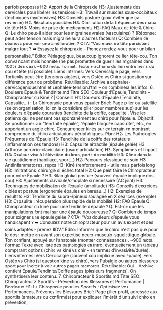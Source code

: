 parfois proposés H2: Apport de la Chiropraxie H3: Ajustements des cervicales pour libérer les tensions H3: Travail sur muscles sous-occipitaux (techniques myotensives) H3: Conseils posture (pour éviter que ça revienne) H2: Résultats possibles H3: Diminution de la fréquence des maux de tête H3: Moins de prise de médicaments H2: FAQ Maux de tête & Chiro Q: Le chiro peut-il aider pour les migraines vraies (vasculaires) ? (Réponse: peut aider tension mais migraine aura d’autres facteurs) Q: Combien de séances pour voir une amélioration ? CTA: “Vos maux de tête persistent malgré tout ? ➡️ Essayez la chiropraxie – Prenez rendez-vous pour un bilan personnalisé.” Édito: Pédagogique, beaucoup ignorent ce lien tête-cou. Ton convaincant mais honnête (ne pas promettre de guérir les migraines dans 100% des cas). ~800 mots. Format: Texte + schéma du lien entre nerfs du cou et tête (si possible). Liens internes: Vers Cervicalgie page, vers Torticolis peut-être (tensions aigües), vers Ostéo vs Chiro si question sur différence pour ce problème. Réutilisable: Archive a cephalee-cervicogenique.html et cephalee-tension.html – on combinera les infos. 6. Douleurs Épaule & Tendinite.md Titre SEO: Douleur d’Épaule, Tendinite – Chiropracteur ou Kiné ? | Conseils H1: Douleurs d’Épaule (Tendinite, Capsulite…) : La Chiropraxie pour vous épauler Brief: Page pilier ou satellite (selon organisation, ici on la considère pilier pour membres sup) sur les douleurs d’épaule courantes (tendinite de la coiffe, capsulite). Vise les patients qui ne pensent pas spontanément au chiro pour l’épaule. Objectif: Se positionner sur “tendinite épaule”, “épaule bloquée capsulite”, etc., en apportant un angle chiro. Concurrencer kinés sur ce terrain en montrant compétence du chiro articulations périphériques. Plan: H2: Les Pathologies Fréquentes de l’Épaule H3: Tendinite de la coiffe des rotateurs (inflammation des tendons) H3: Capsulite rétractile (épaule gelée) H3: Arthrose acromio-claviculaire (usure articulation) H2: Symptômes et Impact H3: Douleur vive à l’élévation du bras, perte de mobilité H3: Gêne dans la vie quotidienne (habillage, sport…) H2: Parcours classique de soin H3: Antiinflammatoires, repos H3: Kiné (renforcement) – utile mais parfois long H3: Infiltrations, chirurgie si échec total H2: Que peut faire le Chiropracteur pour votre Épaule ? H3: Bilan global posture (souvent épaule implique dos, cou) H3: Ajustements clavicule/omoplate si nécessaire (AC joint) H3: Techniques de mobilisation de l’épaule (amplitude) H3: Conseils d’exercices ciblés et posture (ergonomie épaules en bureau…) H2: Exemples de résultats H3: Tendinite du supra-épineux soulagée en X séances (exemple) H3: Capsulite : récupération plus rapide de la mobilité H2: FAQ Épaule Q: Chiropracteur ou kiné pour une tendinite d’épaule ? Q: Est-ce que les manipulations font mal sur une épaule douloureuse ? Q: Combien de temps pour soigner une épaule gelée ? CTA: “Vos douleurs d’épaule vous handicapent ? ➡️ Consultez notre chiropracteur pour un avis expert et des soins adaptés – prenez RDV.” Édito: Informer que le chiro n’est pas que pour le dos : mettre en avant son expertise neuro-musculo-squelettique globale. Ton confiant, appuyé sur l’anatomie (montrer connaissances). ~900 mots. Format: Texte avec liste des pathologies en intro, éventuellement un tableau comparant options (chiro vs kiné vs chir – en termes d’invasivité/durée). Liens internes: Vers Cervicalgie (souvent cou impliqué avec épaule), vers Ostéo vs Chiro (si question kiné vs chiro), vers Pubalgie ou autres blessures sport pour inciter à voir autres pages membres. Réutilisable: Oui – Archive contient Épaule/Tendinite/Coiffe pages (plusieurs fragments). On synthétisera leur contenu. 7. Chiropracteur & Sportifs.md Titre SEO: Chiropracteur & Sportifs – Prévention des Blessures et Performance | Bordeaux H1: La Chiropraxie pour les Sportifs : Optimisez vos Performances, Prévenez les Blessures Brief: Page pilier profil, adressée aux sportifs (amateurs ou confirmés) pour expliquer l’intérêt d’un suivi chiro en prévention,